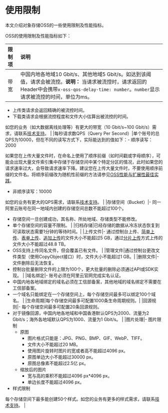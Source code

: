 # 使用限制

本文介绍对象存储OSS的一些使用限制及性能指标。

OSS的使用限制及性能指标如下：

|限制项|说明|
|:--|:-|
|带宽|中国内地各地域10 Gbit/s、其他地域5 Gbit/s。如达到该阈值，请求会被流控。**说明：** 当请求被流控时，请求返回的Header中会携带`x-oss-qos-delay-time: number`。`number`显示请求被流控的时间，单位为ms。

-   上传类请求会返回精确的被流控时间。
-   下载类请求会根据流控程度和文件大小估算出被流控的时间。

如您的业务（如大数据离线处理等）有更大的带宽（10 Gbit/s~100 Gbit/s）需求，请联系[技术支持](https://workorder-intl.console.aliyun.com/#/ticket/createIndex)。 |
|每秒请求数QPS（Query Per Second）|单个账号的总QPS为10000，但在不同的读写方式下，实际能达到的值如下：-   顺序读写：2000

如果您在上传大量文件时，在命名上使用了顺序前缀（如时间戳或字母顺序），可能会出现大量文件索引集中存储于存储空间中某个特定分区的情况，此时如果您的请求速率过大，会导致请求速率下降。建议您在上传大量文件时，不要使用顺序前缀的文件名。将顺序前缀改为随机性前缀的方法请参见[OSS性能与扩展性最佳实践](/intl.zh-CN/最佳实践/OSS性能与扩展性最佳实践.md)。

-   非顺序读写：10000

如您的业务有更大的QPS需求，请联系[技术支持](https://workorder-intl.console.aliyun.com/#/ticket/createIndex)。 |
|存储空间（Bucket）|-   同一阿里云账号在同一地域内创建的存储空间总数不能超过100个。
-   存储空间一旦创建成功，其名称、所处地域、存储类型不能修改。
-   单个存储空间的容量不限制。 |
|归档存储|已经存储的数据从冷冻状态恢复到可读取状态需要1分钟的等待时间。|
|上传文件|-   通过控制台上传、[简单上传](/intl.zh-CN/开发指南/对象/文件（Object）/上传文件（Object）/简单上传.md)、[表单上传](/intl.zh-CN/开发指南/对象/文件（Object）/上传文件（Object）/表单上传.md)、[追加上传](/intl.zh-CN/开发指南/对象/文件（Object）/上传文件（Object）/追加上传.md)的文件大小不能超过5 GB，通过[分片上传](/intl.zh-CN/开发指南/对象/文件（Object）/上传文件（Object）/分片上传和断点续传.md)方式上传的文件大小不能超过48.8 TB。
-   OSS支持上传同名文件，但会覆盖已有文件。 |
|管理文件|通过控制台更改文件类型（使用CopyObject接口）时，文件大小不能超过1 GB。|
|删除文件|-   文件删除后无法恢复。
-   控制台批量删除文件的上限为100个，更大批量的删除必须通过API或SDK实现。 |
|域名绑定|-   账号必须在阿里云官网完成实名认证。
-   中国内地各地域绑定的域名必须在工信部备案，其他地域的域名绑定不需要在工信部备案。
-   一个域名只能绑定在一个存储空间上，每个存储空间最多可以绑定100个域名。 |
|生命周期|每个存储空间最多可配置1000条生命周期规则。|
|回源规则|-   每个存储空间最多可配置20条回源规则。
-   对于镜像回源，中国内地各地域和中国香港默认QPS为2000、流量为2 Gbit/s；海外各地域默认QPS为1000、流量为1 Gbit/s。 |
|图片处理|-   图片限制
    -   原图
        -   图片格式只能是：JPG、PNG、BMP、GIF、WebP、TIFF。
        -   文件大小不能超过20 MB。
        -   使用图片旋转时图片的宽或者高不能超过4096 px。
        -   原图单边大小不能超过30000 px。
        -   原图总像素不能超过2.5亿 px。
    -   缩放后的图片
        -   宽与高的乘积不能超过4096 px\*4096 px。
        -   单边长度不能超过4096 px。
-   样式限制

每个存储空间下最多能创建50个样式。如您的业务有更多的样式需求，请联系[技术支持](https://workorder-intl.console.aliyun.com/#/ticket/createIndex)。 |

